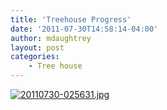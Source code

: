 ```yaml
---
title: 'Treehouse Progress'
date: '2011-07-30T14:58:14-04:00'
author: mdaughtrey
layout: post
categories:
    - Tree house
---
```


[![20110730-025631.jpg](/assets/uploads/2011/07/20110730-025631.jpg)](/assets/uploads/2011/07/20110730-025631.jpg)
